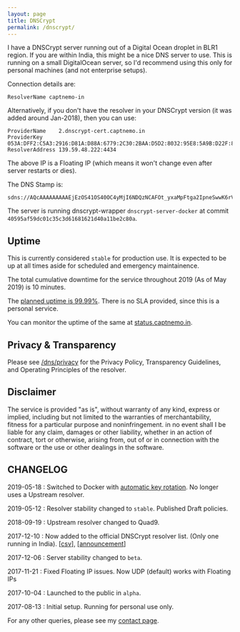 ```yaml
---
layout: page
title: DNSCrypt
permalink: /dnscrypt/
---
```


I have a DNSCrypt server running out of a Digital Ocean droplet in BLR1 region. If you are within India, this might be a nice DNS server to use. This is running on a small DigitalOcean server, so I'd recommend using this only for personal machines (and not enterprise setups).

Connection details are:

```
ResolverName captnemo-in
```

Alternatively, if you don't have the resolver in your DNSCrypt version (it was added around Jan-2018), then you can use:

```
ProviderName    2.dnscrypt-cert.captnemo.in
ProviderKey     053A:DFF2:C5A3:2916:D81A:D88A:6779:2C30:2BAA:D5D2:8032:95E8:5A9B:D22F:8687:1E10
ResolverAddress 139.59.48.222:4434
```

The above IP is a Floating IP (which means it won't change even after server restarts or dies).

The DNS Stamp is:

```
sdns://AQcAAAAAAAAAEjEzOS41OS40OC4yMjI6NDQzNCAFOt_yxaMpFtga2IpneSwwK6rV0oAyleham9IvhoceEBsyLmRuc2NyeXB0LWNlcnQuY2FwdG5lbW8uaW4
```

The server is running dnscrypt-wrapper `dnscrypt-server-docker` at commit `40595af59dc01c35c3d61681621d40a11be2c80a`.

## Uptime

This is currently considered `stable` for production use. It is expected to be up at all times aside for scheduled and emergency maintainence.

The total cumulative downtime for the service throughout 2019 (As of May 2019) is 10 minutes.

The [planned uptime is 99.99%](https://uptime.is/four-nines). There is no SLA provided, since this is a personal service.

You can monitor the uptime of the same at [status.captnemo.in](https://status.captnemo.in/).

## Privacy & Transparency

Please see [/dns/privacy](/dns/privacy) for the Privacy Policy, Transparency Guidelines, and Operating Principles of the resolver.

## Disclaimer

The service is provided "as is", without warranty of any kind, express or implied, including but not limited to the warranties of merchantability, fitness for a particular purpose and noninfringement. in no event shall I be liable for any claim, damages or other liability, whether in an action of contract, tort or otherwise, arising from, out of or in connection with the software or the use or other dealings in the software.

## CHANGELOG

2019-05-18
: Switched to Docker with [automatic key rotation](https://captnemo.in/blog/2019/05/18/dnscrypt-migrating-to-docker/). No longer uses a Upstream resolver.

2019-05-12
: Resolver stability changed to `stable`. Published Draft policies.

2018-09-19
: Upstream resolver changed to Quad9.

2017-12-10
: Now added to the official DNSCrypt resolver list. (Only one running in India). [[csv](https://github.com/DNSCrypt/dnscrypt-resolvers/blob/master/v1/dnscrypt-resolvers.csv)], [[announcement](https://twitter.com/captn3m0/status/939568861828997120)]

2017-12-06
: Server stability changed to `beta`.

2017-11-21
: Fixed Floating IP issues. Now UDP (default) works with Floating IPs

2017-10-04
: Launched to the public in `alpha`.

2017-08-13
: Initial setup. Running for personal use only.

For any other queries, please see my [contact page](/contact/).
